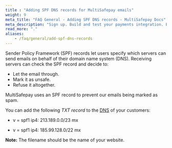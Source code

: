 ```yaml
---
title : "Adding SPF DNS records for MultiSafepay emails"
weight: 9
meta_title: "FAQ General - Adding SPF DNS records - MultiSafepay Docs"
meta_description: "Sign up. Build and test your payments integration. Explore our products and services. Use our API Reference, SDKs, and wrappers. Get support."
read_more: "."
aliases:
    - /faq/general/add-spf-dns-records
---
```


Sender Policy Framework (SPF) records let users specify which servers can send emails on behalf of their domain name system (DNS). Receiving servers can check the SPF record and decide to:

- Let the email through.
- Mark it as unsafe.
- Refuse it altogether.

MultiSafepay uses an SPF record to prevent our emails being marked as spam.

You can add the following _TXT record_ to the [DNS](https://nl.wikipedia.org/wiki/Domain_Name_System) of your customers:

- v = spf1 ip4: 213.189.0.0/23 mx

- v = spf1 ip4: 185.99.128.0/22 mx

**Note:** The filename should be the name of your website.
